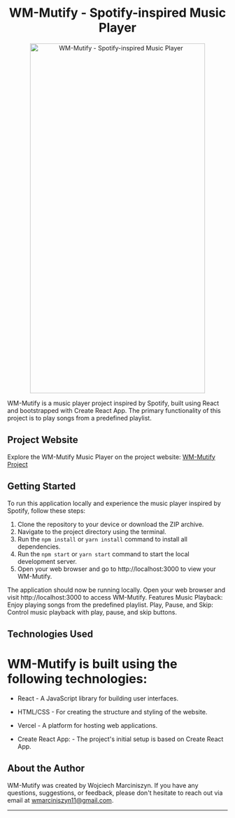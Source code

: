 

<h1 align="center">WM-Mutify - Spotify-inspired Music Player</h1>

<p align="center">
  <img
    width="400"
    height="800"
    src="https://raw.githubusercontent.com/MiszynV2/WM-mutify/main/src/sources/titleScreen.png"
    alt="WM-Mutify - Spotify-inspired Music Player"
  />
</p>


WM-Mutify is a music player project inspired by Spotify, built using React and bootstrapped with Create React App. The primary functionality of this project is to play songs from a predefined playlist.

## Project Website

Explore the WM-Mutify Music Player on the project website: [WM-Mutify Project](#your-project-website-link)

## Getting Started

To run this application locally and experience the music player inspired by Spotify, follow these steps:

1. Clone the repository to your device or download the ZIP archive.
2. Navigate to the project directory using the terminal.
3. Run the `npm install` or `yarn install` command to install all dependencies.
4. Run the `npm start` or `yarn start` command to start the local development server.
5. Open your web browser and go to http://localhost:3000 to view your WM-Mutify.

The application should now be running locally. Open your web browser and visit http://localhost:3000 to access WM-Mutify.
Features
Music Playback: Enjoy playing songs from the predefined playlist.
Play, Pause, and Skip: Control music playback with play, pause, and skip buttons.

## Technologies Used
# WM-Mutify is built using the following technologies:

- React - A JavaScript library for building user interfaces.
- HTML/CSS - For creating the structure and styling of the website.
- Vercel - A platform for hosting web applications.


- Create React App: - The project's initial setup is based on Create React App.
## About the Author

WM-Mutify was created by Wojciech Marciniszyn. If you have any questions, suggestions, or feedback, please don't hesitate to reach out via email at wmarciniszyn11@gmail.com.

---
<p align="center">
  <!-- Add your social/contact links here -->
</p>
